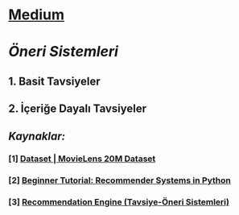 # [Medium](https://medium.com/kaveai/%C3%B6neri-sistemleri-recommendation-systems-9c4d981d1750)
# *Öneri Sistemleri*
## 1. Basit Tavsiyeler
## 2. İçeriğe Dayalı Tavsiyeler
## *Kaynaklar:*
### [1] [Dataset | MovieLens 20M Dataset](https://www.kaggle.com/grouplens/movielens-20m-dataset#tag.csv)
### [2] [Beginner Tutorial: Recommender Systems in Python](https://www.datacamp.com/community/tutorials/recommender-systems-python?utm_source=adwords_ppc&utm_campaignid=1455363063&utm_adgroupid=65083631748&utm_device=c&utm_keyword=&utm_matchtype=b&utm_network=g&utm_adpostion=&utm_creative=278443377086&utm_targetid=aud-299261629614:dsa-473406569915&utm_loc_interest_ms=&utm_loc_physical_ms=1012782&gclid=Cj0KCQjw17n1BRDEARIsAFDHFex9CKkiZK5mdim1dbRkj0aam6BaqKbvi1KcIQ3QjEvymmuf4JVPQ04aAnpXEALw_wcB)
### [3] [Recommendation Engine (Tavsiye-Öneri Sistemleri)](https://www.datasciencearth.com/recommendation-engine-tavsiye-oneri-sistemleri)

